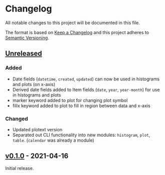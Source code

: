 # Changelog
All notable changes to this project will be documented in this file.

The format is based on [Keep a Changelog](http://keepachangelog.com/en/1.0.0/)
and this project adheres to [Semantic Versioning](http://semver.org/spec/v2.0.0.html).

## [Unreleased]

### Added
- Date fields (`datetime`, `created`, `updated`) can now be used in histograms and plots (on x-axis)
- Derived date fields added to Item fields (`date`, `year`, `year-month`) for use in histograms and plots
- marker keyword added to plot for changing plot symbol
- fillx keyword added to plot to fill in region between data and x-axis

### Changed
- Updated plotext version
- Separated out CLI functionality into new modules: `histogram`, `plot`, `table`. (`calendar` was already a module)

## [v0.1.0] - 2021-04-16

Initial release.

[Unreleased]: <https://github.com/stac-utils/stac-terminal/compare/v0.1.0...main>
[v0.1.0]: <https://github.com/stac-utils/stac-terminal/tree/v0.1.0>
